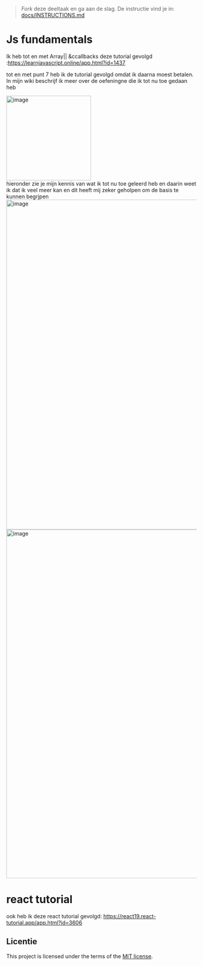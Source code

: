 > _Fork_ deze deeltaak en ga aan de slag. De instructie vind je in: [docs/INSTRUCTIONS.md](docs/INSTRUCTIONS.md)

# Js fundamentals

Ik heb tot en met Array|| &ccallbacks deze tutorial gevolgd :https://learnjavascript.online/app.html?id=1437

tot en met punt 7 heb ik de tutorial gevolgd omdat ik daarna moest betalen. In mijn wiki beschrijf ik meer over de oefeningne die ik tot nu toe gedaan heb 

<img width="224" alt="image" src="https://github.com/user-attachments/assets/b0a2451a-138b-482c-b84f-d66fac1adce5" />


<br>
hieronder zie je mijn kennis van wat ik tot nu toe geleerd heb en daarin weet ik dat ik veel meer kan en dit heeft mij zeker geholpen om de basis te kunnen begrjpen
<br>

<img width="873" alt="image" src="https://github.com/user-attachments/assets/24b3adae-9cc3-4dd4-8b22-90f143c6c411" />

<img width="923" alt="image" src="https://github.com/user-attachments/assets/e982cb98-2e84-44b1-a7b5-ccef17f05e59" />


# react tutorial
ook heb ik deze react tutorial gevolgd: https://react19.react-tutorial.app/app.html?id=3606




## Licentie

This project is licensed under the terms of the [MIT license](./LICENSE).
